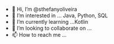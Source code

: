 - 👋 Hi, I’m @sthefanyoliveira
- 👀 I’m interested in ... Java, Python, SQL
- 🌱 I’m currently learning ...Kotlin
- 💞️ I’m looking to collaborate on ...
- 📫 How to reach me ...

<!---
sthefanyoliveira/sthefanyoliveira is a ✨ special ✨ repository because its `README.md` (this file) appears on your GitHub profile.
You can click the Preview link to take a look at your changes.
--->
